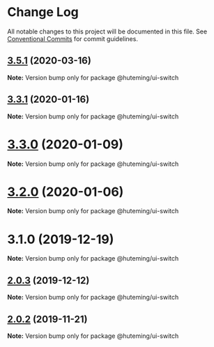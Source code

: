 # Change Log

All notable changes to this project will be documented in this file.
See [Conventional Commits](https://conventionalcommits.org) for commit guidelines.

## [3.5.1](https://github.com/huteming/huteming-ui/compare/v3.5.0...v3.5.1) (2020-03-16)

**Note:** Version bump only for package @huteming/ui-switch





## [3.3.1](https://github.com/huteming/huteming-ui/compare/v3.3.0...v3.3.1) (2020-01-16)

**Note:** Version bump only for package @huteming/ui-switch





# [3.3.0](https://github.com/huteming/huteming-ui/compare/v3.2.0...v3.3.0) (2020-01-09)

**Note:** Version bump only for package @huteming/ui-switch





# [3.2.0](https://github.com/huteming/huteming-ui/compare/v3.1.0...v3.2.0) (2020-01-06)

**Note:** Version bump only for package @huteming/ui-switch





# 3.1.0 (2019-12-19)

**Note:** Version bump only for package @huteming/ui-switch





## [2.0.3](https://github.com/huteming/huteming-ui/compare/@huteming/ui-switch@2.0.2...@huteming/ui-switch@2.0.3) (2019-12-12)

**Note:** Version bump only for package @huteming/ui-switch





## [2.0.2](https://github.com/huteming/huteming-ui/compare/@huteming/ui-switch@2.0.1...@huteming/ui-switch@2.0.2) (2019-11-21)

**Note:** Version bump only for package @huteming/ui-switch
